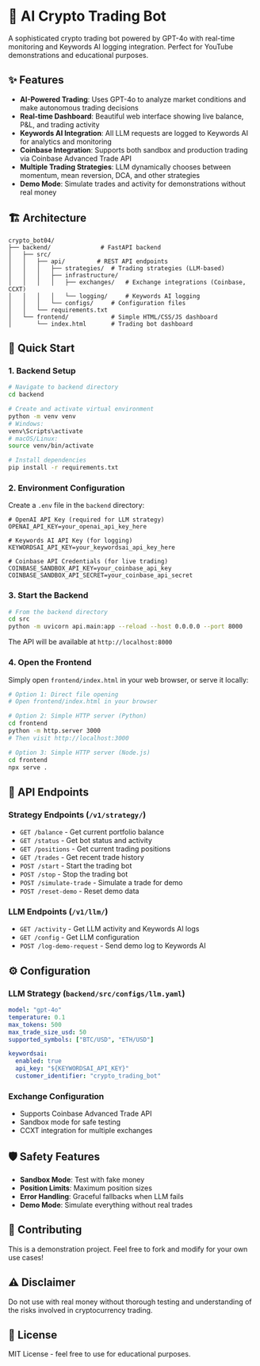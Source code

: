 # 🤖 AI Crypto Trading Bot

A sophisticated crypto trading bot powered by GPT-4o with real-time monitoring and Keywords AI logging integration. Perfect for YouTube demonstrations and educational purposes.

## ✨ Features

- **AI-Powered Trading**: Uses GPT-4o to analyze market conditions and make autonomous trading decisions
- **Real-time Dashboard**: Beautiful web interface showing live balance, P&L, and trading activity
- **Keywords AI Integration**: All LLM requests are logged to Keywords AI for analytics and monitoring
- **Coinbase Integration**: Supports both sandbox and production trading via Coinbase Advanced Trade API
- **Multiple Trading Strategies**: LLM dynamically chooses between momentum, mean reversion, DCA, and other strategies
- **Demo Mode**: Simulate trades and activity for demonstrations without real money

## 🏗️ Architecture

```
crypto_bot04/
├── backend/              # FastAPI backend
│   ├── src/
│   │   ├── api/         # REST API endpoints
│   │   │   ├── strategies/  # Trading strategies (LLM-based)
│   │   │   ├── infrastructure/
│   │   │   │   ├── exchanges/   # Exchange integrations (Coinbase, CCXT)
│   │   │   │   └── logging/     # Keywords AI logging
│   │   │   └── configs/     # Configuration files
│   │   └── requirements.txt
│   └── frontend/            # Simple HTML/CSS/JS dashboard
│       └── index.html       # Trading bot dashboard
```

## 🚀 Quick Start

### 1. Backend Setup

```bash
# Navigate to backend directory
cd backend

# Create and activate virtual environment
python -m venv venv
# Windows:
venv\Scripts\activate
# macOS/Linux:
source venv/bin/activate

# Install dependencies
pip install -r requirements.txt
```

### 2. Environment Configuration

Create a `.env` file in the `backend` directory:

```env
# OpenAI API Key (required for LLM strategy)
OPENAI_API_KEY=your_openai_api_key_here

# Keywords AI API Key (for logging)
KEYWORDSAI_API_KEY=your_keywordsai_api_key_here

# Coinbase API Credentials (for live trading)
COINBASE_SANDBOX_API_KEY=your_coinbase_api_key
COINBASE_SANDBOX_API_SECRET=your_coinbase_api_secret
```

### 3. Start the Backend

```bash
# From the backend directory
cd src
python -m uvicorn api.main:app --reload --host 0.0.0.0 --port 8000
```

The API will be available at `http://localhost:8000`

### 4. Open the Frontend

Simply open `frontend/index.html` in your web browser, or serve it locally:

```bash
# Option 1: Direct file opening
# Open frontend/index.html in your browser

# Option 2: Simple HTTP server (Python)
cd frontend
python -m http.server 3000
# Then visit http://localhost:3000

# Option 3: Simple HTTP server (Node.js)
cd frontend
npx serve .
```

## 🔧 API Endpoints

### Strategy Endpoints (`/v1/strategy/`)
- `GET /balance` - Get current portfolio balance
- `GET /status` - Get bot status and activity
- `GET /positions` - Get current trading positions
- `GET /trades` - Get recent trade history
- `POST /start` - Start the trading bot
- `POST /stop` - Stop the trading bot
- `POST /simulate-trade` - Simulate a trade for demo
- `POST /reset-demo` - Reset demo data

### LLM Endpoints (`/v1/llm/`)
- `GET /activity` - Get LLM activity and Keywords AI logs
- `GET /config` - Get LLM configuration
- `POST /log-demo-request` - Send demo log to Keywords AI

## ⚙️ Configuration

### LLM Strategy (`backend/src/configs/llm.yaml`)
```yaml
model: "gpt-4o"
temperature: 0.1
max_tokens: 500
max_trade_size_usd: 50
supported_symbols: ["BTC/USD", "ETH/USD"]

keywordsai:
  enabled: true
  api_key: "${KEYWORDSAI_API_KEY}"
  customer_identifier: "crypto_trading_bot"
```

### Exchange Configuration
- Supports Coinbase Advanced Trade API
- Sandbox mode for safe testing
- CCXT integration for multiple exchanges

## 🛡️ Safety Features

- **Sandbox Mode**: Test with fake money
- **Position Limits**: Maximum position sizes
- **Error Handling**: Graceful fallbacks when LLM fails
- **Demo Mode**: Simulate everything without real trades

## 🤝 Contributing

This is a demonstration project. Feel free to fork and modify for your own use cases!

## ⚠️ Disclaimer

Do not use with real money without thorough testing and understanding of the risks involved in cryptocurrency trading.

## 📝 License

MIT License - feel free to use for educational purposes. 
